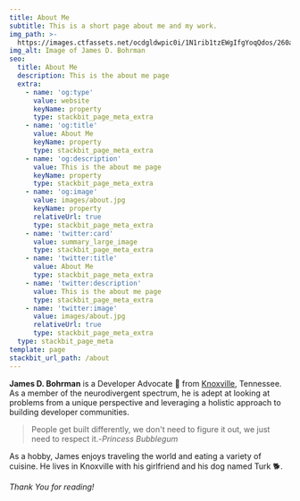```yaml
---
title: About Me
subtitle: This is a short page about me and my work.
img_path: >-
  https://images.ctfassets.net/ocdgldwpic0i/1N1rib1tzEWgIfgYoqQdos/260a2a7a18dcc75abb44877c2b737e43/circle-cropped__4_.png
img_alt: Image of James D. Bohrman
seo:
  title: About Me
  description: This is the about me page
  extra:
    - name: 'og:type'
      value: website
      keyName: property
      type: stackbit_page_meta_extra
    - name: 'og:title'
      value: About Me
      keyName: property
      type: stackbit_page_meta_extra
    - name: 'og:description'
      value: This is the about me page
      keyName: property
      type: stackbit_page_meta_extra
    - name: 'og:image'
      value: images/about.jpg
      keyName: property
      relativeUrl: true
      type: stackbit_page_meta_extra
    - name: 'twitter:card'
      value: summary_large_image
      type: stackbit_page_meta_extra
    - name: 'twitter:title'
      value: About Me
      type: stackbit_page_meta_extra
    - name: 'twitter:description'
      value: This is the about me page
      type: stackbit_page_meta_extra
    - name: 'twitter:image'
      value: images/about.jpg
      relativeUrl: true
      type: stackbit_page_meta_extra
  type: stackbit_page_meta
template: page
stackbit_url_path: /about
---
```

**James D. Bohrman** is a Developer Advocate 🥑  from [Knoxville](https://en.wikipedia.org/wiki/Knoxville), Tennessee. As a member of the neurodivergent spectrum, he is adept at looking at problems from a unique perspective and leveraging a holistic approach to building developer communities.

> People get built differently, we don't need to figure it out, we just need to respect it.-<cite>Princess Bubblegum</cite>

As a hobby, James enjoys traveling the world and eating a variety of cuisine. He lives in Knoxville with his girlfriend and his dog named Turk 🐕.

*Thank You for reading!*